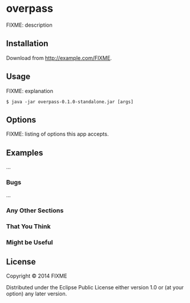 # overpass

FIXME: description

## Installation

Download from http://example.com/FIXME.

## Usage

FIXME: explanation

    $ java -jar overpass-0.1.0-standalone.jar [args]

## Options

FIXME: listing of options this app accepts.

## Examples

...

### Bugs

...

### Any Other Sections
### That You Think
### Might be Useful

## License

Copyright © 2014 FIXME

Distributed under the Eclipse Public License either version 1.0 or (at
your option) any later version.
